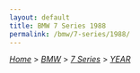 ```yaml
---
layout: default
title: BMW 7 Series 1988
permalink: /bmw/7-series/1988/
---
```

[*Home*](/) > [*BMW*](/bmw/) > [*7 Series*](/bmw/7-series/) > [*YEAR*](/bmw/7-series/year/)
